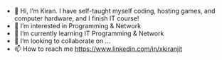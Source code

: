 - 👋 Hi, I’m Kiran. I have self-taught myself coding, hosting games, and computer hardware, and I finish IT course!
- 👀 I’m interested in Programming & Network
- 🌱 I’m currently learning IT Programming & Network
- 💞️ I’m looking to collaborate on ...
- 📫 How to reach me https://www.linkedin.com/in/xkiranjit

<!---
xKiranjit/xKiranjit is a ✨ special ✨ repository because its `README.md` (this file) appears on your GitHub profile.
You can click the Preview link to take a look at your changes.
--->

